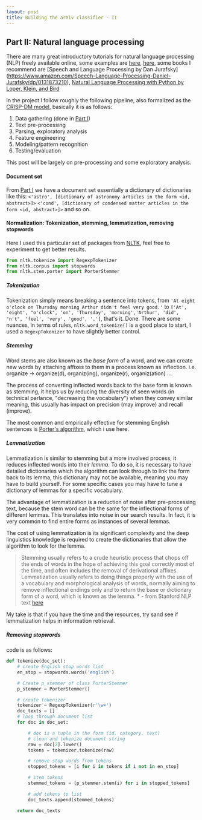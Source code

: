 ```yaml
---
layout: post
title: Building the arXiv classifier - II
---
```

## Part II: Natural language processing 

There are many great introductory tutorials for natural language processing (NLP) freely available online, some examples are [here](https://towardsdatascience.com/a-practitioners-guide-to-natural-language-processing-part-i-processing-understanding-text-9f4abfd13e72), [here](https://www.analyticsvidhya.com/blog/2017/01/ultimate-guide-to-understand-implement-natural-language-processing-codes-in-python/), some books I recommend are [Speech and Language Processing by Dan Jurafsky] (https://www.amazon.com/Speech-Language-Processing-Daniel-Jurafsky/dp/0131873210), [Natural Language Processing with Python by Loper, Klein, and Bird](https://www.nltk.org/book/)

In the project I follow roughly the following pipeline, also formalized as the [CRISP-DM model](https://en.wikipedia.org/wiki/Cross-industry_standard_process_for_data_mining), basically it is as follows:

1. Data gathering (done in [Part I](https://seanpan.me/arXivtag1/))
2. Text pre-processing
3. Parsing, exploratory analysis
4. Feature engineering
5. Modeling/pattern recognition
6. Testing/evaluation

This post will be largely on pre-processing and some exploratory analysis.

#### Document set

From [Part I](https://seanpan.me/arXivtag1/) we have a document set essentially a dictionary of dictionaries like this:
`<'astro', [dictionary of astronomy articles in the form <id, abstract>]>`
`<'cond', [dictionary of condensed matter articles in the form <id, abstract>]>` 
and so on.

#### Normalization: Tokenization, stemming, lemmatization, removing stopwords 

Here I used this particular set of packages from [NLTK](https://www.nltk.org/), feel free to experiment to get better results.

```python
from nltk.tokenize import RegexpTokenizer
from nltk.corpus import stopwords
from nltk.stem.porter import PorterStemmer
```

##### Tokenization

Tokenization simply means breaking a sentence into tokens, from `'At eight o'clock on Thursday morning Arthur didn't feel very good.'` to `['At', 'eight', "o'clock", 'on', 'Thursday', 'morning','Arthur', 'did', "n't", 'feel', 'very', 'good', '.']`, that's it. Done. There are some nuances, in terms of rules, `nltk.word_tokenize()` is a good place to start, I used a `RegexpTokenizer` to have slightly better control.

##### Stemming

Word stems are also known as the *base form* of a word, and we can create new words by attaching affixes to them in a process known as inflection. i.e. organize -> organize(d), organiz(ing), organize(r), organiz(ation) ... 

The process of converting inflected words back to the base form is known as stemming, it helps us by reducing the diversity of seen words (in technical parlance, "decreasing the vocabulary") when they convey similar meaning, this usually has impact on precision (may improve) and recall (improve).

The most common and empirically effective for stemming English sentences is [Porter's algorithm](https://tartarus.org/martin/PorterStemmer/), which i use here.


##### Lemmatization

Lemmatization is similar to stemming but a more involved process, it reduces inflected words into their *lemma*. To do so, it is necessary to have detailed dictionaries which the algorithm can look through to link the form back to its lemma, this dictionary may not be available, meaning you may have to build yourself. For some specific cases you may have to tune a dictionary of lemmas for a specific vocabulary. 

The advantage of lemmatization is a reduction of noise after pre-processing text, because the stem word can be the same for the inflectional forms of different lemmas. This translates into noise in our search results. In fact, it is very common to find entire forms as instances of several lemmas.

The cost of using lemmatization is its significant complexity and the deep  linguistics knowledge is required to create the dictionaries that allow the algorithm to look for the lemma.

> Stemming usually refers to a crude heuristic process that chops off the ends of words in the hope of achieving this goal correctly most of the time, and often includes the removal of derivational affixes. Lemmatization usually refers to doing things properly with the use of a vocabulary and morphological analysis of words, normally aiming to remove inflectional endings only and to return the base or dictionary form of a word, which is known as the lemma. <space><space><space>*<space> - from Stanford NLP text [here](https://nlp.stanford.edu/IR-book/html/htmledition/stemming-and-lemmatization-1.html)

My take is that if you have the time and the resources, try sand see if lemmatization helps in information retrieval.

##### Removing stopwords 


code is as follows:
```python
def tokenize(doc_set):
    # create English stop words list
    en_stop = stopwords.words('english')

    # Create p_stemmer of class PorterStemmer
    p_stemmer = PorterStemmer()

    # create tokenizer
    tokenizer = RegexpTokenizer(r'\w+')
    doc_texts = []
    # loop through document list
    for doc in doc_set:

        # doc is a tuple in the form (id, category, text)
        # clean and tokenize document string
        raw = doc[2].lower()
        tokens = tokenizer.tokenize(raw)

        # remove stop words from tokens
        stopped_tokens = [i for i in tokens if i not in en_stop]

        # stem tokens
        stemmed_tokens = [p_stemmer.stem(i) for i in stopped_tokens]

        # add tokens to list
        doc_texts.append(stemmed_tokens)

    return doc_texts
```
